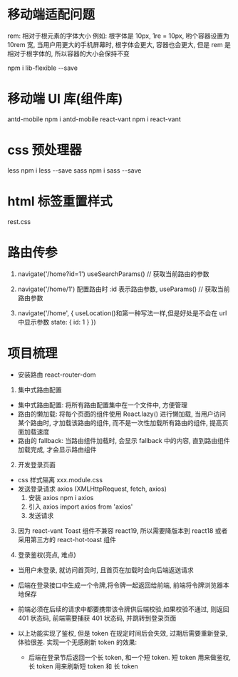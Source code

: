 # 移动端适配问题
rem: 相对于根元素的字体大小
例如: 根字体是 10px, 1re = 10px, 哟个容器设置为 10rem 宽, 当用户用更大的手机屏幕时, 根字体会更大, 容器也会更大, 但是 rem 是相对于根字体的, 所以容器的大小会保持不变

npm i lib-flexible --save

# 移动端 UI 库(组件库)
antd-mobile   npm i antd-mobile
react-vant   npm i react-vant

# css 预处理器
less   npm i less --save
sass   npm i sass --save

# html 标签重置样式
rest.css

# 路由传参
  1. navigate('/home?id=1')  useSearchParams() // 获取当前路由的参数

  2. navigate('/home/1')     配置路由时 :id 表示路由参数, useParams() // 获取当前路由参数

  3. navigate('/home', {     useLocation()和第一种写法一样,但是好处是不会在 url 中显示参数
    state: {
      id: 1
    }
  })

# 项目梳理
- 安装路由 react-router-dom

1. 集中式路由配置
  - 集中式路由配置: 将所有路由配置集中在一个文件中, 方便管理
  - 路由的懒加载: 将每个页面的组件使用 React.lazy() 进行懒加载, 当用户访问某个路由时, 才加载该路由的组件, 而不是一次性加载所有路由的组件, 提高页面加载速度
  - 路由的 fallback: 当路由组件加载时, 会显示 fallback 中的内容, 直到路由组件加载完成, 才会显示路由组件

2. 开发登录页面
  - css 样式隔离 xxx.module.css
  - 发送登录请求 axios    (XMLHttpRequest, fetch, axios)
    1. 安装 axios npm i axios
    2. 引入 axios import axios from 'axios'
    3. 发送请求 

3. 因为 react-vant Toast 组件不兼容 react19, 所以需要降版本到 react18 或者 采用第三方的 react-hot-toast 组件 

4. 登录鉴权(亮点, 难点)
  - 当用户未登录, 就访问首页时, 且首页在加载时会向后端返送请求
  - 后端在登录接口中生成一个令牌,将令牌一起返回给前端, 前端将令牌浏览器本地保存
  - 前端必须在后续的请求中都要携带该令牌供后端校验,如果校验不通过, 则返回 401 状态码, 前端需要捕获 401 状态码, 并跳转到登录页面

  - 以上功能实现了鉴权, 但是 token 在规定时间后会失效, 过期后需要重新登录, 体验很差.
  实现一个无感刷新 token 的效果:
    - 后端在登录节后返回一个长 token, 和一个短 token. 短 token 用来做鉴权, 长 token 用来刷新短 token 和 长 token